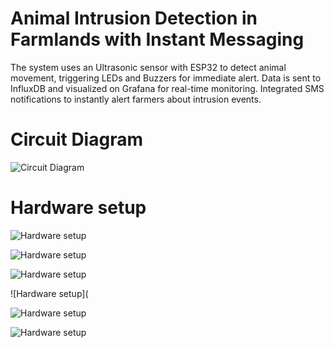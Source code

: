 # Animal Intrusion Detection in Farmlands with Instant Messaging
The system uses an Ultrasonic sensor with ESP32 to detect animal movement, triggering LEDs and Buzzers for immediate alert. Data is sent to InfluxDB and visualized on Grafana for real-time monitoring. Integrated SMS notifications to instantly alert farmers about intrusion events.
 

# Circuit Diagram

![Circuit Diagram](https://github.com/Karthikeyanmac/Animal-Intrusion-Detection/blob/main/Circuit%20Diagram.png)

# Hardware setup

![Hardware setup](https://github.com/Karthikeyanmac/Animal-Intrusion-Detection/blob/main/Hardware%20setup.jpeg)

![Hardware setup](https://github.com/Karthikeyanmac/Animal-Intrusion-Detection/blob/main/HD2.jpeg)

![Hardware setup](https://github.com/Karthikeyanmac/Animal-Intrusion-Detection/blob/main/Influx%20DB.jpeg)

![Hardware setup](

![Hardware setup](https://github.com/Karthikeyanmac/Animal-Intrusion-Detection/blob/main/Notification.jpeg)

![Hardware setup](https://github.com/Karthikeyanmac/Animal-Intrusion-Detection/blob/main/sms.jpeg)



